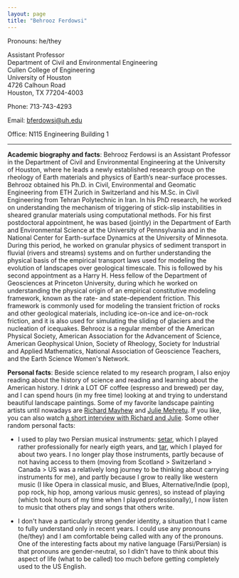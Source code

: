 ```yaml
---
layout: page
title: "Behrooz Ferdowsi"
---
```


Pronouns: he/they

Assistant Professor<br>
Department of Civil and Environmental Engineering<br>
Cullen College of Engineering<br>
University of Houston<br>
4726 Calhoun Road<br>
Houston, TX 77204-4003<br>

Phone: 713-743-4293

Email: bferdowsi@uh.edu

Office: N115 Engineering Building 1

---

**Academic biography and facts**: Behrooz Ferdowsi is an Assistant Professor in the Department of Civil and Environmental Engineering at the University of Houston, where he leads a newly established research group on the rheology of Earth materials and physics of Earth’s near-surface processes. Behrooz obtained his Ph.D. in Civil, Environmental and Geomatic Engineering from ETH Zurich in Switzerland and his M.Sc. in Civil Engineering from Tehran Polytechnic in Iran. In his PhD research, he worked on understanding the mechanism of triggering of stick-slip instabilities in sheared granular materials using computational methods. For his first postdoctoral appointment, he was based (jointly) in the Department of Earth and Environmental Science at the University of Pennsylvania and in the National Center for Earth-surface Dynamics at the University of Minnesota. During this period, he worked on granular physics of sediment transport in fluvial (rivers and streams) systems and on further understanding the physical basis of the empirical transport laws used for modeling the evolution of landscapes over geological timescale. This is followed by his second appointment as a Harry H. Hess fellow of the Department of Geosciences at Princeton University, during which he worked on understanding the physical origin of an empirical constitutive modeling framework, known as the rate- and state-dependent friction. This framework is commonly used for modeling the transient friction of rocks and other geological materials, including ice-on-ice and ice-on-rock friction, and it is also used for simulating the sliding of glaciers and the nucleation of icequakes. Behrooz is a regular member of the American Physical Society, American Association for the Advancement of Science, American Geophysical Union, Society of Rheology, Society for Industrial and Applied Mathematics, National Association of Geoscience Teachers, and the Earth Science Women's Network.

**Personal facts**: Beside science related to my research program, I also enjoy reading about the history of science and reading and learning about the American history. I drink a LOT OF coffee (espresso and brewed) per day, and I can spend hours (in my free time) looking at and trying to understand beautiful landscape paintings. Some of my favorite landscape painting artists until nowadays are [Richard Mayhew](https://www.sfmoma.org/artist/richard_mayhew/) and [Julie Mehretu](https://en.wikipedia.org/wiki/Julie_Mehretu). If you like, you can also watch [a short interview with Richard and Julie](https://youtu.be/KlYbStrFOuc). Some other random personal facts:

* I used to play two Persian musical instruments: [setar](https://en.wikipedia.org/wiki/Setar), which I played rather professionally for nearly eigth years, and [tar](https://en.wikipedia.org/wiki/Tar_(string_instrument)), which I played for about two years. I no longer play those instruments, partly because of not having access to them (moving from Scotland > Switzerland > Canada > US was a relatively long journey to be thinking about carrying instruments for me), and partly because I grow to really like western music (I like Opera in classical music, and Blues, Alternative/Indie (pop), pop rock, hip hop, among various music genres), so instead of playing (which took hours of my time when I played professionally), I now listen to music that others play and songs that others write.

* I don't have a particularly strong gender identity, a situation that I came to fully understand only in recent years. I could use any pronouns (he/they) and I am comfortable being called with any of the pronouns. One of the interesting facts about my native language (Farsi/Persian) is that pronouns are gender-neutral, so I didn't have to think about this aspect of life (what to be called) too much before getting completely used to the US English. 
